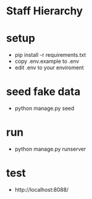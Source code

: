 # Staff Hierarchy

# setup

- pip install -r requirements.txt
- copy .env.example to .env
- edit .env to your enviroment

# seed fake data

- python manage.py seed

# run

- python manage.py runserver

# test

- http://localhost:8088/
